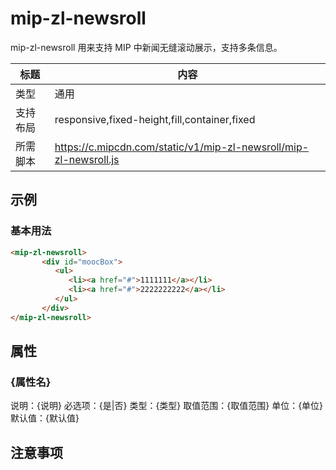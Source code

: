# mip-zl-newsroll

mip-zl-newsroll 用来支持 MIP 中新闻无缝滚动展示，支持多条信息。

标题|内容
----|----
类型|通用
支持布局|responsive,fixed-height,fill,container,fixed
所需脚本|https://c.mipcdn.com/static/v1/mip-zl-newsroll/mip-zl-newsroll.js

## 示例

### 基本用法
```html
<mip-zl-newsroll>
	   <div id="moocBox">
	      <ul>
	         <li><a href="#">1111111</a></li>
	         <li><a href="#">2222222222</a></li>
	      </ul>
	   </div>
</mip-zl-newsroll>
```

## 属性

### {属性名}

说明：{说明}
必选项：{是|否}
类型：{类型}
取值范围：{取值范围}
单位：{单位}
默认值：{默认值}

## 注意事项

